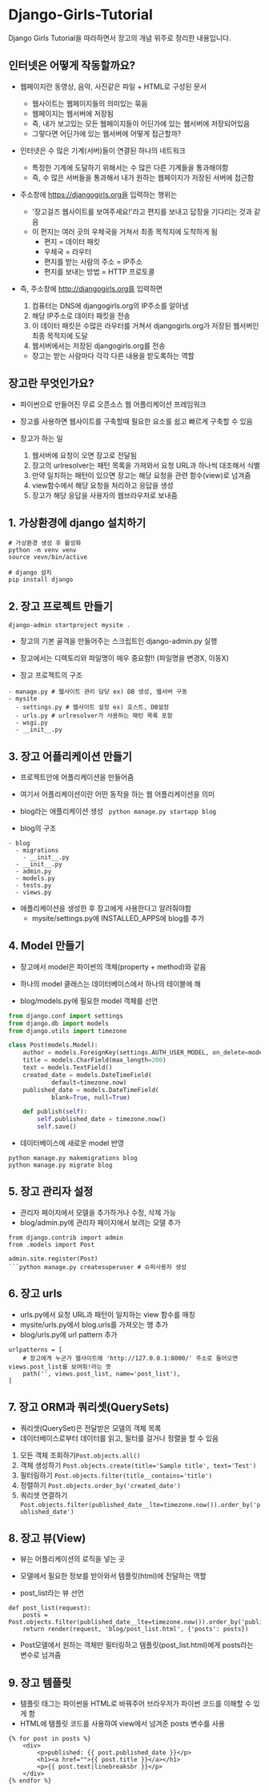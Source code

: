 # Django-Girls-Tutorial
Django Girls Tutorial을 따라하면서 장고의 개념 위주로 정리한 내용입니다.

## 인터넷은 어떻게 작동할까요?
* 웹페이지란 동영상, 음악, 사진같은 파일 + HTML로 구성된 문서
  * 웹사이트는 웹페이지들의 의미있는 묶음
  * 웹페이지는 웹서버에 저장됨
  * 즉, 내가 보고있는 모든 웹페이지들이 어딘가에 있는 웹서버에 저장되어있음
  * 그렇다면 어딘가에 있는 웹서버에 어떻게 접근할까?
  
* 인터넷은 수 많은 기계(서버)들이 연결된 하나의 네트워크
  * 특정한 기계에 도달하기 위해서는 수 많은 다른 기계들을 통과해야함
  * 즉, 수 많은 서버들을 통과해서 내가 원하는 웹페이지가 저장된 서버에 접근함

* 주소창에 https://djangogirls.org을 입력하는 행위는
  * '장고걸즈 웹사이트를 보여주세요!'라고 편지를 보내고 답장을 기다리는 것과 같음
  * 이 편지는 여러 곳의 우체국을 거쳐서 최종 목적지에 도착하게 됨
    * 편지 = 데이터 패킷
    * 우체국 = 라우터
    * 편지를 받는 사람의 주소 = IP주소
    * 편지를 보내는 방법 = HTTP 프로토콜

* 즉, 주소창에 http://djangogirls.org를 입력하면
  1. 컴퓨터는 DNS에 djangogirls.org의 IP주소를 알아냄
  2. 해당 IP주소로 데이터 패킷을 전송
  3. 이 데이터 패킷은 수많은 라우터를 거쳐서 djangogirls.org가 저장된 웹서버인 최종 목적지에 도달
  4. 웹서버에서는 저장된 djangogirls.org를 전송
   - 장고는 받는 사람마다 각각 다른 내용을 받도록하는 역할
 
## 장고란 무엇인가요?
* 파이썬으로 만들어진 무료 오픈소스 웹 어플리케이션 프레임워크
* 장고를 사용하면 웹사이트를 구축할때 필요한 요소를 쉽고 빠르게 구축할 수 있음

* 장고가 하는 일
  1. 웹서버에 요청이 오면 장고로 전달됨
  2. 장고의 urlresolver는 패턴 목록을 가져와서 요청 URL과 하나씩 대조해서 식별
  3. 만약 일치하는 패턴이 있으면 장고는 해당 요청을 관련 함수(view)로 넘겨줌
  4. view함수에서 해당 요청을 처리하고 응답을 생성
  5. 장고가 해당 응답을 사용자의 웹브라우저로 보내줌


## 1. 가상환경에 django 설치하기
 ```
 # 가상환경 생성 후 활성화
 python -m venv venv
 source vevn/bin/active
 
 # django 설치
 pip install django
 ```
 
## 2. 장고 프로젝트 만들기
```django-admin startproject mysite .```
* 장고의 기본 골격을 만들어주는 스크립트인 django-admin.py 실행
* 장고에서는 디렉토리와 파일명이 매우 중요함!! (파일명을 변경X, 이동X)

* 장고 프로젝트의 구조
```
- manage.py # 웹사이트 관리 담당 ex) DB 생성, 웹서버 구동
- mysite
  - settings.py # 웹사이트 설정 ex) 호스트, DB설정
  - urls.py # urlresolver가 사용하는 패턴 목록 포함
  - wsgi.py
  - __init__.py
```

## 3. 장고 어플리케이션 만들기
* 프로젝트안에 어플리케이션을 만들어줌
* 여기서 어플리케이션이란 어떤 동작을 하는 웹 어플리케이션을 의미

* blog라는 애플리케이션 생성
``` python manage.py startapp blog```
* blog의 구조 
```
- blog
  - migrations
    - __init__.py
  - __init__.py
  - admin.py
  - models.py
  - tests.py
  - views.py
```
* 애플리케이션을 생성한 후 장고에게 사용한다고 알려줘야함
  - mysite/settings.py에 INSTALLED_APPS에 blog를 추가


## 4. Model 만들기
* 장고에서 model은 파이썬의 객체(property + method)와 같음
* 하나의 model 클래스는 데이터베이스에서 하나의 테이블에 해

* blog/models.py에 필요한 model 객체를 선언
```python
from django.conf import settings
from django.db import models
from django.utils import timezone

class Post(models.Model):
    author = models.ForeignKey(settings.AUTH_USER_MODEL, on_delete=models.CASCADE)
    title = models.CharField(max_length=200)
    text = models.TextField()
    created_date = models.DateTimeField(
            default=timezone.now)
    published_date = models.DateTimeField(
            blank=True, null=True)

    def publish(self):
        self.published_date = timezone.now()
        self.save()
```
* 데이터베이스에 새로운 model 반영
```
python manage.py makemigrations blog
python manage.py migrate blog
```

## 5. 장고 관리자 설정
* 관리자 페이지에서 모델을 추가하거나 수정, 삭제 가능
* blog/admin.py에 관리자 페이지에서 보려는 모델 추가
```
from django.contrib import admin
from .models import Post

admin.site.register(Post)
```python manage.py createsuperuser # 슈퍼사용자 생성
```

## 6. 장고 urls
* urls.py에서 요청 URL과 패턴이 일치하는 view 함수를 매칭
* mysite/urls.py에서 blog.urls를 가져오는 행 추가
* blog/urls.py에 url pattern 추가
```
urlpatterns = [
    # 장고에게 누군가 웹사이트에 'http://127.0.0.1:8000/' 주소로 들어오면 views.post_list를 보여줘!라는 뜻
    path('', views.post_list, name='post_list'),
]
```
## 7. 장고 ORM과 쿼리셋(QuerySets)
* 쿼리셋(QuerySet)은 전달받은 모델의 객체 목록
* 데이터베이스로부터 데이터를 읽고, 필터를 걸거나 정렬을 할 수 있음

1. 모든 객체 조회하기```Post.objects.all()```
2. 객체 생성하기 ```Post.objects.create(title='Sample title', text='Test')```
3. 필터링하기 ```Post.objects.filter(title__contains='title')```
4. 정렬하기 ```Post.objects.order_by('created_date')```
5. 쿼리셋 연결하기 ```Post.objects.filter(published_date__lte=timezone.now()).order_by('published_date')```


## 8. 장고 뷰(View)
* 뷰는 어플리케이션의 로직을 넣는 곳
* 모델에서 필요한 정보를 받아와서 템플릿(html)에 전달하는 역할

* post_list라는 뷰 선언
```
def post_list(request):
    posts = Post.objects.filter(published_date__lte=timezone.now()).order_by('published_date')
    return render(request, 'blog/post_list.html', {'posts': posts})
```
  * Post모델에서 원하는 객체만 필터링하고 템플릿(post_list.html)에게 posts라는 변수로 넘겨줌
  
## 9. 장고 템플릿
* 템플릿 태그는 파이썬을 HTML로 바꿔주어 브라우저가 파이썬 코드를 이해할 수 있게 함
* HTML에 탬플릿 코드를 사용하여 view에서 넘겨준 posts 변수를 사용
```
{% for post in posts %}
    <div>
        <p>published: {{ post.published_date }}</p>
        <h1><a href="">{{ post.title }}</a></h1>
        <p>{{ post.text|linebreaksbr }}</p>
    </div>
{% endfor %}
```


